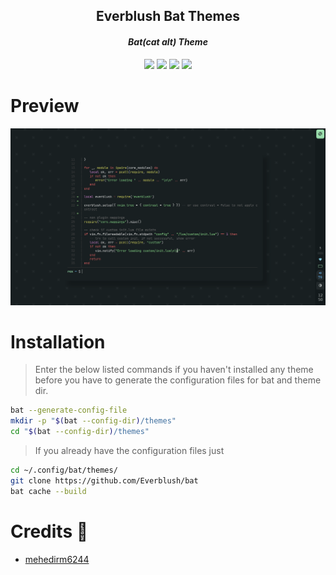 <h2 align="center">Everblush Bat Themes</h2>

<p>
<h4 align="center"> <i>Bat(cat alt) Theme</i> </h4>
</p> 

<p align="center">
<img src="https://img.shields.io/github/stars/Everblush/bat?color=e5c76b&labelColor=22292b&style=for-the-badge"> <img src="https://img.shields.io/github/issues/Everblush/bat?=67b0e8&labelColor=22292b&style=for-the-badge">
<img src="https://img.shields.io/static/v1?label=license&message=MIT&color=8ccf7e&labelColor=22292b&style=for-the-badge">
<img src="https://img.shields.io/github/forks/Everblush/bat?color=e74c4c&labelColor=1b2224&style=for-the-badge"> 
</p>

# Preview
<p align="center">
<img src="./bat.png" alt="Preview Image">
</p>

# Installation

>Enter the below listed commands if you haven't installed any theme before you have to generate the configuration files for bat and theme dir.

```sh 
bat --generate-config-file
mkdir -p "$(bat --config-dir)/themes"
cd "$(bat --config-dir)/themes"
```

>If you already have the configuration files just  
```sh
cd ~/.config/bat/themes/
git clone https://github.com/Everblush/bat
bat cache --build
```

# Credits 💝
- [mehedirm6244](https://github.com/mehedirm6244)
